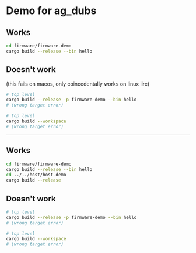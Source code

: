 # Demo for ag_dubs

## Works

```sh
cd firmware/firmware-demo
cargo build --release --bin hello
```

## Doesn't work

(this fails on macos, only coincedentally works on linux iirc)

```sh
# top level
cargo build --release -p firmware-demo --bin hello
# (wrong target error)

# top level
cargo build --workspace
# (wrong target error)
```

---

## Works

```sh
cd firmware/firmware-demo
cargo build --release --bin hello
cd ../../host/host-demo
cargo build --release
```

## Doesn't work

```sh
# top level
cargo build --release -p firmware-demo --bin hello
# (wrong target error)

# top level
cargo build --workspace
# (wrong target error)
```
